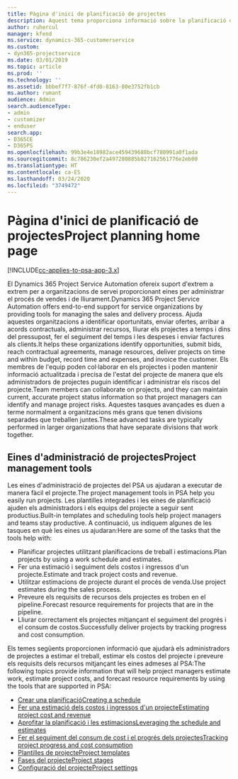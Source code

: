 ```yaml
---
title: Pàgina d'inici de planificació de projectes
description: Aquest tema proporciona informació sobre la planificació de projectes.
author: ruhercul
manager: kfend
ms.service: dynamics-365-customerservice
ms.custom:
- dyn365-projectservice
ms.date: 03/01/2019
ms.topic: article
ms.prod: ''
ms.technology: ''
ms.assetid: bbbef7f7-876f-4fd0-8163-80e3752fb1cb
ms.author: rumant
audience: Admin
search.audienceType:
- admin
- customizer
- enduser
search.app:
- D365CE
- D365PS
ms.openlocfilehash: 99b3e4e18982ace459439688bcf780991a0f1ada
ms.sourcegitcommit: 8c786230ef2a497280885b827162561776e2eb00
ms.translationtype: HT
ms.contentlocale: ca-ES
ms.lasthandoff: 03/24/2020
ms.locfileid: "3749472"
---
```

# <a name="project-planning-home-page"></a><span data-ttu-id="e79d4-103">Pàgina d'inici de planificació de projectes</span><span class="sxs-lookup"><span data-stu-id="e79d4-103">Project planning home page</span></span>

[!INCLUDE[cc-applies-to-psa-app-3.x](../includes/cc-applies-to-psa-app-3x.md)]

<span data-ttu-id="e79d4-104">El Dynamics 365 Project Service Automation ofereix suport d'extrem a extrem per a organitzacions de servei proporcionant eines per administrar el procés de vendes i de lliurament.</span><span class="sxs-lookup"><span data-stu-id="e79d4-104">Dynamics 365 Project Service Automation offers end-to-end support for service organizations by providing tools for managing the sales and delivery process.</span></span> <span data-ttu-id="e79d4-105">Ajuda aquestes organitzacions a identificar oportunitats, enviar ofertes, arribar a acords contractuals, administrar recursos, lliurar els projectes a temps i dins del pressupost, fer el seguiment del temps i les despeses i enviar factures als clients.</span><span class="sxs-lookup"><span data-stu-id="e79d4-105">It helps these organizations identify opportunities, submit bids, reach contractual agreements, manage resources, deliver projects on time and within budget, record time and expenses, and invoice the customer.</span></span> <span data-ttu-id="e79d4-106">Els membres de l'equip poden col·laborar en els projectes i poden mantenir informació actualitzada i precisa de l'estat del projecte de manera que els administradors de projectes puguin identificar i administrar els riscos del projecte.</span><span class="sxs-lookup"><span data-stu-id="e79d4-106">Team members can collaborate on projects, and they can maintain current, accurate project status information so that project managers can identify and manage project risks.</span></span> <span data-ttu-id="e79d4-107">Aquestes tasques avançades es duen a terme normalment a organitzacions més grans que tenen divisions separades que treballen juntes.</span><span class="sxs-lookup"><span data-stu-id="e79d4-107">These advanced tasks are typically performed in larger organizations that have separate divisions that work together.</span></span>

## <a name="project-management-tools"></a><span data-ttu-id="e79d4-108">Eines d'administració de projectes</span><span class="sxs-lookup"><span data-stu-id="e79d4-108">Project management tools</span></span>

<span data-ttu-id="e79d4-109">Les eines d'administració de projectes del PSA us ajudaran a executar de manera fàcil el projecte.</span><span class="sxs-lookup"><span data-stu-id="e79d4-109">The project management tools in PSA help you easily run projects.</span></span> <span data-ttu-id="e79d4-110">Les plantilles integrades i les eines de planificació ajuden els administradors i els equips del projecte a seguir sent productius.</span><span class="sxs-lookup"><span data-stu-id="e79d4-110">Built-in templates and scheduling tools help project managers and teams stay productive.</span></span> <span data-ttu-id="e79d4-111">A continuació, us indiquem algunes de les tasques en què les eines us ajudaran:</span><span class="sxs-lookup"><span data-stu-id="e79d4-111">Here are some of the tasks that the tools help with:</span></span>

- <span data-ttu-id="e79d4-112">Planificar projectes utilitzant planificacions de treball i estimacions.</span><span class="sxs-lookup"><span data-stu-id="e79d4-112">Plan projects by using a work schedule and estimates.</span></span>
- <span data-ttu-id="e79d4-113">Fer una estimació i seguiment dels costos i ingressos d'un projecte.</span><span class="sxs-lookup"><span data-stu-id="e79d4-113">Estimate and track project costs and revenue.</span></span>
- <span data-ttu-id="e79d4-114">Utilitzar estimacions de projecte durant el procés de venda.</span><span class="sxs-lookup"><span data-stu-id="e79d4-114">Use project estimates during the sales process.</span></span>
- <span data-ttu-id="e79d4-115">Preveure els requisits de recursos dels projectes es troben en el pipeline.</span><span class="sxs-lookup"><span data-stu-id="e79d4-115">Forecast resource requirements for projects that are in the pipeline.</span></span>
- <span data-ttu-id="e79d4-116">Lliurar correctament els projectes mitjançant el seguiment del progrés i el consum de costos.</span><span class="sxs-lookup"><span data-stu-id="e79d4-116">Successfully deliver projects by tracking progress and cost consumption.</span></span>

<span data-ttu-id="e79d4-117">Els temes següents proporcionen informació que ajudarà els administradors de projectes a estimar el treball, estimar els costos del projecte i preveure els requisits dels recursos mitjançant les eines admeses al PSA:</span><span class="sxs-lookup"><span data-stu-id="e79d4-117">The following topics provide information that will help project managers estimate work, estimate project costs, and forecast resource requirements by using the tools that are supported in PSA:</span></span>

- [<span data-ttu-id="e79d4-118">Crear una planificació</span><span class="sxs-lookup"><span data-stu-id="e79d4-118">Creating a schedule</span></span>](project-creating.md)
- [<span data-ttu-id="e79d4-119">Fer una estimació dels costos i ingressos d'un projecte</span><span class="sxs-lookup"><span data-stu-id="e79d4-119">Estimating project cost and revenue</span></span>](project-estimating.md)
- [<span data-ttu-id="e79d4-120">Aprofitar la planificació i les estimacions</span><span class="sxs-lookup"><span data-stu-id="e79d4-120">Leveraging the schedule and estimates</span></span>](project-leveraging.md)
- [<span data-ttu-id="e79d4-121">Fer el seguiment del consum de cost i el progrés dels projectes</span><span class="sxs-lookup"><span data-stu-id="e79d4-121">Tracking project progress and cost consumption</span></span>](project-tracking.md)
- [<span data-ttu-id="e79d4-122">Plantilles de projecte</span><span class="sxs-lookup"><span data-stu-id="e79d4-122">Project templates</span></span>](project-templates.md)
- [<span data-ttu-id="e79d4-123">Fases del projecte</span><span class="sxs-lookup"><span data-stu-id="e79d4-123">Project stages</span></span>](project-stages.md)
- [<span data-ttu-id="e79d4-124">Configuració del projecte</span><span class="sxs-lookup"><span data-stu-id="e79d4-124">Project settings</span></span>](project-settings.md)
